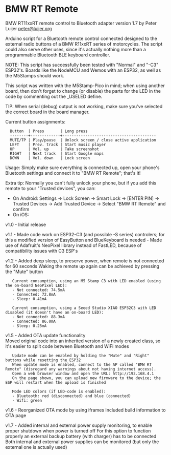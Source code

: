 # BMW RT Remote

BMW RT11xxRT remote control to Bluetooth adapter version 1.7 by Peter Luijer <peter@luijer.org>

Arduino script for a Bluetooth remote control connected designed to the external radio buttons of a BMW R11xxRT series of motorcycles.
The script could also serve other uses, since it's actually nothing more than a programmable Bluetooth BLE keyboard controller.

NOTE: This script has successfully been tested with "Normal" and "-C3" ESP32's.
Boards like the NodeMCU and Wemos with an ESP32, as well as the M5Stamps should work.

This script was written with the M5Stamp-Pico in mind; when using another board, then don't forget to change (or disable)
the parts for the LED in the code by commenting out the _USELED define.

TIP: When serial (debug) output is not working, make sure you've selected the correct board in the board manager.

Current button assignments:

	  Button  | Press       | Long press
	  --------+-------------+-----------------------------------------
	  MUTE/TP | Play/pause  | Unlock screen / close active application
	  LEFT    | Prev. track | Start music player
	  UP      | Vol. up     | Take screenshot
	  RIGHT   | Next track  | Start Google maps
	  DOWN    | Vol. down   | Lock screen

Usage:
Simply make sure everything is connected up, open your phone's Bluetooth settings and connect it to "BMW RT Remote"; that's it!

Extra tip:
Normally you can't fully unlock your phone, but if you add this remote to your "Trusted devices", you can:
- On Android: Settings -> Lock Screen -> Smart Lock -> [ENTER PIN] -> Trusted Devices -> Add Trusted Device -> Select "BMW RT Remote" and confirm
- On iOS: <To-be-investigated>

v1.0 - Initial release

v1.1 - Made code work on ESP32-C3 (and possible -S series) controlers; for this a modified version of EasyButton and BlueKeyboard is needed
	- Made use of Adafruit's NeoPixel library instead of FastLED, because of compatibility issues with C3 ESP's
 
v1.2 - Added deep sleep, to preserve power, when remote is not connected for 60 seconds
       Waking the remote up again can be achieved by pressing the "Mute" button
       
       Current consumption, using an M5 Stamp C3 with LED enabled (using the on-board NeoPixel LED):       
       - Not connected: 74.5mA       
       - Connected: 72.8mA       
       - Sleep: 0.41mA
       
       Current consumption, using a Seeed Studio XIAO ESP32C3 with LED disabled (it doesn't have an on-board LED):       
       - Not connected: 88.3mA
       - Connected: 86.0mA       
       - Sleep: 0.25mA       
       
v1.5 - Added OTA update functionality   
       Moved original code into an inherited version of a newly created class, so it's easier to split code between Bluetooth and WiFi modes
	  
       Update mode can be enabled by holding the "Mute" and "Right" buttons while resetting the ESP32
       When update mode is enabled, connect to the AP called "BMW RT Remote" (disregard any warnings about not having internet access).
       Open a web browser window and open the URL: http://192.168.4.1 
       On the page shown, you can upload new firmware to the device; the ESP will restart when the upload is finished
	  
       Mode LED colors (if LED-code is enabled):
       - Bluetooth: red (disconnected) and blue (connected)
       - Wifi: green
       
v1.6 - Reorganized OTA mode by using iframes
       Included build information to OTA page
       
v1.7 - Added internal and external power supply monitoring, to enable proper shutdown when power is turned off 
       For this option to function properly an external backup battery (with charger) has to be connected
       Both internal and external power supplies can be monitored (but only the external one is actually used)
